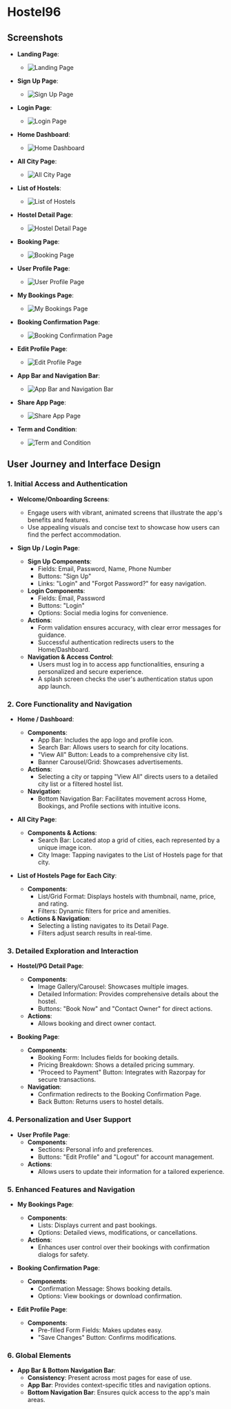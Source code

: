 # Hostel96

## Screenshots

- **Landing Page**:
  - ![Landing Page](screenshot/LandingPage.png)

- **Sign Up Page**:
  - ![Sign Up Page](screenshot/AccountSection.png)

- **Login Page**:
  - ![Login Page](screenshot/LoginPage.png)

- **Home Dashboard**:
  - ![Home Dashboard](screenshot/CityPage.png)

- **All City Page**:
  - ![All City Page](screenshot/CityWise.png)

- **List of Hostels**:
  - ![List of Hostels](screenshot/HostelDetail.png)

- **Hostel Detail Page**:
  - ![Hostel Detail Page](screenshot/HostelDetail.png)

- **Booking Page**:
  - ![Booking Page](screenshot/BookingPage.png)

- **User Profile Page**:
  - ![User Profile Page](screenshot/AccountSection.png)

- **My Bookings Page**:
  - ![My Bookings Page](screenshot/BookingPage.png)

- **Booking Confirmation Page**:
  - ![Booking Confirmation Page](screenshot/CancellationPolicy.png)

- **Edit Profile Page**:
  - ![Edit Profile Page](screenshot/PrivacyPolicy.png)

- **App Bar and Navigation Bar**:
  - ![App Bar and Navigation Bar](screenshot/SearchByCity.png)

- **Share App Page**:
  - ![Share App Page](screenshot/ShareAppPage.png)

- **Term and Condition**:
  - ![Term and Condition](screenshot/TermAndcondition.png)


## User Journey and Interface Design

### 1. Initial Access and Authentication

- **Welcome/Onboarding Screens**:
  - Engage users with vibrant, animated screens that illustrate the app's benefits and features.
  - Use appealing visuals and concise text to showcase how users can find the perfect accommodation.

- **Sign Up / Login Page**:
  - **Sign Up Components**:
    - Fields: Email, Password, Name, Phone Number
    - Buttons: "Sign Up"
    - Links: "Login" and "Forgot Password?" for easy navigation.
  - **Login Components**:
    - Fields: Email, Password
    - Buttons: "Login"
    - Options: Social media logins for convenience.
  - **Actions**:
    - Form validation ensures accuracy, with clear error messages for guidance.
    - Successful authentication redirects users to the Home/Dashboard.
  - **Navigation & Access Control**:
    - Users must log in to access app functionalities, ensuring a personalized and secure experience.
    - A splash screen checks the user's authentication status upon app launch.

### 2. Core Functionality and Navigation

- **Home / Dashboard**:
  - **Components**:
    - App Bar: Includes the app logo and profile icon.
    - Search Bar: Allows users to search for city locations.
    - "View All" Button: Leads to a comprehensive city list.
    - Banner Carousel/Grid: Showcases advertisements.
  - **Actions**:
    - Selecting a city or tapping "View All" directs users to a detailed city list or a filtered hostel list.
  - **Navigation**:
    - Bottom Navigation Bar: Facilitates movement across Home, Bookings, and Profile sections with intuitive icons.

- **All City Page**:
  - **Components & Actions**:
    - Search Bar: Located atop a grid of cities, each represented by a unique image icon.
    - City Image: Tapping navigates to the List of Hostels page for that city.

- **List of Hostels Page for Each City**:
  - **Components**:
    - List/Grid Format: Displays hostels with thumbnail, name, price, and rating.
    - Filters: Dynamic filters for price and amenities.
  - **Actions & Navigation**:
    - Selecting a listing navigates to its Detail Page.
    - Filters adjust search results in real-time.

### 3. Detailed Exploration and Interaction

- **Hostel/PG Detail Page**:
  - **Components**:
    - Image Gallery/Carousel: Showcases multiple images.
    - Detailed Information: Provides comprehensive details about the hostel.
    - Buttons: "Book Now" and "Contact Owner" for direct actions.
  - **Actions**:
    - Allows booking and direct owner contact.

- **Booking Page**:
  - **Components**:
    - Booking Form: Includes fields for booking details.
    - Pricing Breakdown: Shows a detailed pricing summary.
    - "Proceed to Payment" Button: Integrates with Razorpay for secure transactions.
  - **Navigation**:
    - Confirmation redirects to the Booking Confirmation Page.
    - Back Button: Returns users to hostel details.

### 4. Personalization and User Support

- **User Profile Page**:
  - **Components**:
    - Sections: Personal info and preferences.
    - Buttons: "Edit Profile" and "Logout" for account management.
  - **Actions**:
    - Allows users to update their information for a tailored experience.

### 5. Enhanced Features and Navigation

- **My Bookings Page**:
  - **Components**:
    - Lists: Displays current and past bookings.
    - Options: Detailed views, modifications, or cancellations.
  - **Actions**:
    - Enhances user control over their bookings with confirmation dialogs for safety.

- **Booking Confirmation Page**:
  - **Components**:
    - Confirmation Message: Shows booking details.
    - Options: View bookings or download confirmation.

- **Edit Profile Page**:
  - **Components**:
    - Pre-filled Form Fields: Makes updates easy.
    - "Save Changes" Button: Confirms modifications.

### 6. Global Elements

- **App Bar & Bottom Navigation Bar**:
  - **Consistency**: Present across most pages for ease of use.
  - **App Bar**: Provides context-specific titles and navigation options.
  - **Bottom Navigation Bar**: Ensures quick access to the app's main areas.
